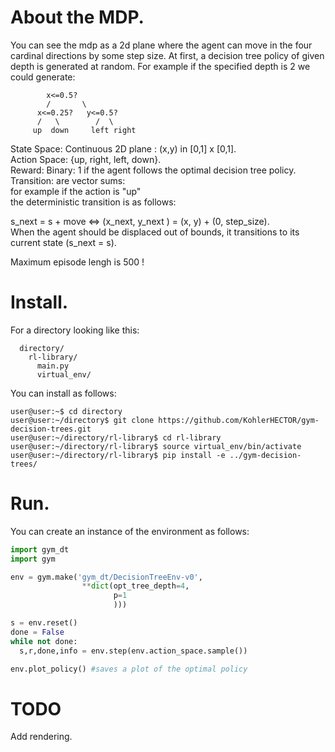# About the MDP.
You can see the mdp as a 2d plane where the agent can move in the four cardinal directions by some step size.
At first, a decision tree policy of given depth is generated at random. For example if the specified depth is 2 we could generate:

            x<=0.5?
            /       \ 
          x<=0.25?   y<=0.5?
          /   \        /  \
         up  down     left right

State Space: Continuous 2D plane : (x,y) in [0,1] x [0,1]. <br/>
Action Space: {up, right, left, down}. <br/>
Reward: Binary: 1 if the agent follows the optimal decision tree policy. <br/>
Transition: are vector sums:<br/>
for example if the action is "up"<br/>
the deterministic transition is as follows:<br/>

s_next = s + move <=> (x_next, y_next ) = (x, y) + (0, step_size).<br/>
When the agent should be displaced out of bounds, it transitions to its current state (s_next = s). <br/>

Maximum episode lengh is 500 !<br/>

# Install.

For a directory looking like this:
```
  directory/
    rl-library/
      main.py
      virtual_env/
```
You can install as follows:
```console
user@user:~$ cd directory
user@user:~/directory$ git clone https://github.com/KohlerHECTOR/gym-decision-trees.git
user@user:~/directory/rl-library$ cd rl-library
user@user:~/directory/rl-library$ source virtual_env/bin/activate
user@user:~/directory/rl-library$ pip install -e ../gym-decision-trees/
```

# Run.

You can create an instance of the environment as follows:
```python
import gym_dt
import gym

env = gym.make('gym_dt/DecisionTreeEnv-v0',
                **dict(opt_tree_depth=4,
                       p=1
                       )))

s = env.reset()
done = False
while not done:
  s,r,done,info = env.step(env.action_space.sample())

env.plot_policy() #saves a plot of the optimal policy
```

# TODO

Add rendering.

